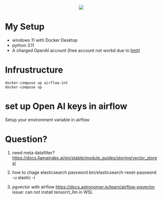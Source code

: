  <div align="center">
  <p>
      <img src="https://github.com/Wemmy/Realtime-Market-Insights.git/ETL.png"></a>
  </p>
</div>

# My Setup
- windows 11 with Docker Desktop
- python 3.11
- A charged OpenAI account (free account not workd due to [limit](https://platform.openai.com/settings/organization/limits))

# Infrustructure
```
docker-compose up airflow-int
docker-compose up
```

# set up Open AI keys in airflow

Setup your environment variable in airflow

# Question?

1. need meta datafilter?
https://docs.llamaindex.ai/en/stable/module_guides/storing/vector_stores/

2. how to chage elasticsearch password
bin/elasticsearch-reset-password -u elastic -i

3. pgvector with airflow
https://docs.astronomer.io/learn/airflow-pgvector
issue: can not install tensorrt_llm in WSL
